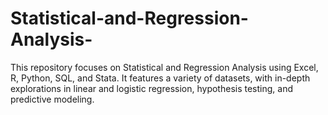 # Statistical-and-Regression-Analysis-
This repository focuses on Statistical and Regression Analysis using Excel, R, Python, SQL, and Stata. It features a variety of datasets, with in-depth explorations in linear and logistic regression, hypothesis testing, and predictive modeling.
